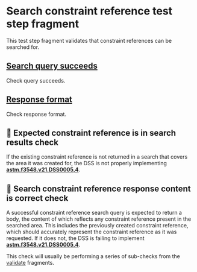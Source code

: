 # Search constraint reference test step fragment

This test step fragment validates that constraint references can be searched for.

## [Search query succeeds](./search_query.md)

Check query succeeds.

## [Response format](./search_format.md)

Check response format.

## 🛑 Expected constraint reference is in search results check

If the existing constraint reference is not returned in a search that covers the area it was created for, the DSS is not properly implementing **[astm.f3548.v21.DSS0005,4](../../../../../../../requirements/astm/f3548/v21.md)**.

## 🛑 Search constraint reference response content is correct check

A successful constraint reference search query is expected to return a body, the content of which reflects any constraint reference present in the searched area.
This includes the previously created constraint reference, which should accurately represent the constraint reference as it was requested. If it does not, the DSS is failing to implement **[astm.f3548.v21.DSS0005,4](../../../../../../../requirements/astm/f3548/v21.md)**.

This check will usually be performing a series of sub-checks from the [validate](../validate) fragments.

